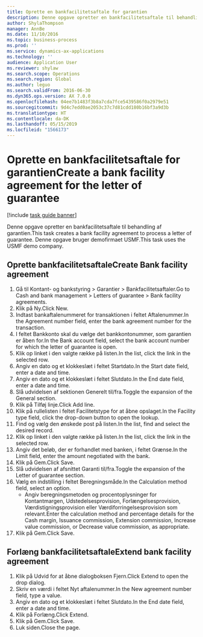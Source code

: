 ```yaml
---
title: Oprette en bankfacilitetsaftale for garantien
description: Denne opgave opretter en bankfacilitetsaftale til behandling af garantien.
author: ShylaThompson
manager: AnnBe
ms.date: 11/10/2016
ms.topic: business-process
ms.prod: ''
ms.service: dynamics-ax-applications
ms.technology: ''
audience: Application User
ms.reviewer: shylaw
ms.search.scope: Operations
ms.search.region: Global
ms.author: leguo
ms.search.validFrom: 2016-06-30
ms.dyn365.ops.version: AX 7.0.0
ms.openlocfilehash: 04ee7b1483f3b8a7cda7fce5439586f0a2979e51
ms.sourcegitcommit: 9d4c7edd0ae2053c37c7d81cdd180b16bf3a9d3b
ms.translationtype: HT
ms.contentlocale: da-DK
ms.lasthandoff: 05/15/2019
ms.locfileid: "1566173"
---
```

# <a name="create-a-bank-facility-agreement-for-the-letter-of-guarantee"></a><span data-ttu-id="bf6dc-103">Oprette en bankfacilitetsaftale for garantien</span><span class="sxs-lookup"><span data-stu-id="bf6dc-103">Create a bank facility agreement for the letter of guarantee</span></span>

[!include [task guide banner](../../includes/task-guide-banner.md)]

<span data-ttu-id="bf6dc-104">Denne opgave opretter en bankfacilitetsaftale til behandling af garantien.</span><span class="sxs-lookup"><span data-stu-id="bf6dc-104">This task creates a bank facility agreement to process a letter of guarantee.</span></span> <span data-ttu-id="bf6dc-105">Denne opgave bruger demofirmaet USMF.</span><span class="sxs-lookup"><span data-stu-id="bf6dc-105">This task uses the USMF demo company.</span></span> 


## <a name="create-bank-facility-agreement"></a><span data-ttu-id="bf6dc-106">Oprette bankfacilitetsaftale</span><span class="sxs-lookup"><span data-stu-id="bf6dc-106">Create Bank facility agreement</span></span>
1. <span data-ttu-id="bf6dc-107">Gå til Kontant- og bankstyring > Garantier > Bankfacilitetsaftaler.</span><span class="sxs-lookup"><span data-stu-id="bf6dc-107">Go to Cash and bank management > Letters of guarantee > Bank facility agreements.</span></span>
2. <span data-ttu-id="bf6dc-108">Klik på Ny.</span><span class="sxs-lookup"><span data-stu-id="bf6dc-108">Click New.</span></span>
3. <span data-ttu-id="bf6dc-109">Indtast bankaftalenummeret for transaktionen i feltet Aftalenummer.</span><span class="sxs-lookup"><span data-stu-id="bf6dc-109">In the Agreement number field, enter the bank agreement number for the transaction.</span></span>
4. <span data-ttu-id="bf6dc-110">I feltet Bankkonto skal du vælge det bankkontonummer, som garantien er åben for.</span><span class="sxs-lookup"><span data-stu-id="bf6dc-110">In the Bank account field, select the bank account number for which the letter of guarantee is open.</span></span> 
5. <span data-ttu-id="bf6dc-111">Klik op linket i den valgte række på listen.</span><span class="sxs-lookup"><span data-stu-id="bf6dc-111">In the list, click the link in the selected row.</span></span>
6. <span data-ttu-id="bf6dc-112">Angiv en dato og et klokkeslæt i feltet Startdato.</span><span class="sxs-lookup"><span data-stu-id="bf6dc-112">In the Start date field, enter a date and time.</span></span>
7. <span data-ttu-id="bf6dc-113">Angiv en dato og et klokkeslæt i feltet Slutdato.</span><span class="sxs-lookup"><span data-stu-id="bf6dc-113">In the End date field, enter a date and time.</span></span>
8. <span data-ttu-id="bf6dc-114">Slå udvidelsen af sektionen Generelt til/fra.</span><span class="sxs-lookup"><span data-stu-id="bf6dc-114">Toggle the expansion of the General section.</span></span>
9. <span data-ttu-id="bf6dc-115">Klik på Tilføj linje.</span><span class="sxs-lookup"><span data-stu-id="bf6dc-115">Click Add line.</span></span>
10. <span data-ttu-id="bf6dc-116">Klik på rullelisten i feltet Facilitetstype for at åbne opslaget.</span><span class="sxs-lookup"><span data-stu-id="bf6dc-116">In the Facility type field, click the drop-down button to open the lookup.</span></span>
11. <span data-ttu-id="bf6dc-117">Find og vælg den ønskede post på listen.</span><span class="sxs-lookup"><span data-stu-id="bf6dc-117">In the list, find and select the desired record.</span></span>
12. <span data-ttu-id="bf6dc-118">Klik op linket i den valgte række på listen.</span><span class="sxs-lookup"><span data-stu-id="bf6dc-118">In the list, click the link in the selected row.</span></span>
13. <span data-ttu-id="bf6dc-119">Angiv det beløb, der er forhandlet med banken, i feltet Grænse.</span><span class="sxs-lookup"><span data-stu-id="bf6dc-119">In the Limit field, enter the amount negotiated with the bank.</span></span>
14. <span data-ttu-id="bf6dc-120">Klik på Gem.</span><span class="sxs-lookup"><span data-stu-id="bf6dc-120">Click Save.</span></span>
15. <span data-ttu-id="bf6dc-121">Slå udvidelsen af afsnittet Garanti til/fra.</span><span class="sxs-lookup"><span data-stu-id="bf6dc-121">Toggle the expansion of the Letter of guarantee section.</span></span>
16. <span data-ttu-id="bf6dc-122">Vælg en indstilling i feltet Beregningsmåde.</span><span class="sxs-lookup"><span data-stu-id="bf6dc-122">In the Calculation method field, select an option.</span></span>
    * <span data-ttu-id="bf6dc-123">Angiv beregningsmetoden og procentoplysninger for Kontantmargen, Udstedelsesprovision, Forlængelsesprovision, Værdistigningsprovision eller Værdiforringelsesprovision som relevant.</span><span class="sxs-lookup"><span data-stu-id="bf6dc-123">Enter the calculation method and percentage details for the Cash margin, Issuance commission, Extension commission, Increase value commission, or Decrease value commission, as appropriate.</span></span>   
17. <span data-ttu-id="bf6dc-124">Klik på Gem.</span><span class="sxs-lookup"><span data-stu-id="bf6dc-124">Click Save.</span></span>

## <a name="extend-bank-facility-agreement"></a><span data-ttu-id="bf6dc-125">Forlæng bankfacilitetsaftale</span><span class="sxs-lookup"><span data-stu-id="bf6dc-125">Extend bank facility agreement</span></span>
1. <span data-ttu-id="bf6dc-126">Klik på Udvid for at åbne dialogboksen Fjern.</span><span class="sxs-lookup"><span data-stu-id="bf6dc-126">Click Extend to open the drop dialog.</span></span>
2. <span data-ttu-id="bf6dc-127">Skriv en værdi i feltet Nyt aftalenummer.</span><span class="sxs-lookup"><span data-stu-id="bf6dc-127">In the New agreement number field, type a value.</span></span>
3. <span data-ttu-id="bf6dc-128">Angiv en dato og et klokkeslæt i feltet Slutdato.</span><span class="sxs-lookup"><span data-stu-id="bf6dc-128">In the End date field, enter a date and time.</span></span>
4. <span data-ttu-id="bf6dc-129">Klik på Forlæng.</span><span class="sxs-lookup"><span data-stu-id="bf6dc-129">Click Extend.</span></span>
5. <span data-ttu-id="bf6dc-130">Klik på Gem.</span><span class="sxs-lookup"><span data-stu-id="bf6dc-130">Click Save.</span></span>
6. <span data-ttu-id="bf6dc-131">Luk siden.</span><span class="sxs-lookup"><span data-stu-id="bf6dc-131">Close the page.</span></span>

